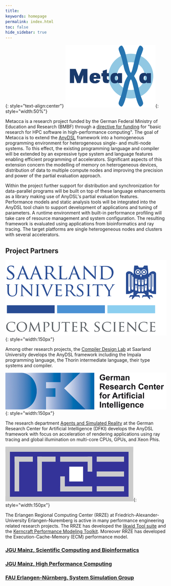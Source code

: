 ```yaml
---
title: 
keywords: homepage
permalink: index.html
toc: false
hide_sidebar: true
---
```


{: style="text-align:center"}
![Logo of Metacca](images/logo.svg){: style="width:50%"}

Metacca is a research project funded by the German Federal Ministry of Education and Research (BMBF) through a [directive for funding](https://www.bmbf.de/foerderungen/bekanntmachung-1105.html) for "basic research for HPC software in high-performance computing".
The goal of Metacca is to extend the [AnyDSL](https://anydsl.github.io) framework into a homogeneous programming environment for heterogeneous single- and multi-node systems.
To this effect, the existing programming language and compiler will be extended by an expressive type system and language features enabling efficient programming of accelerators.
Significant aspects of this extension concern the modelling of memory on heterogeneous devices, distribution of data to multiple compute nodes and improving the precision and power of the partial evaluation approach.

Within the project further support for distribution and synchronization for data-parallel programs will be built on top of these language enhancements as a library making use of AnyDSL's partial evaluation features.
Performance models and static analysis tools will be integrated into the AnyDSL tool chain to support development of applications and tuning of parameters.
A runtime environment with built-in performance profiling will take care of resource management and system configuration.
The resulting framework is evaluated using applications from bioinformatics and ray tracing.
The target platforms are single heterogeneous nodes and clusters with several accelerators.

## Project Partners

![Logo of Saarland University, Computer Science](images/uds-cs-logo.svg){: style="width:150px"}

Among other research projects, the [Compiler Design Lab](http://compilers.cs.uni-saarland.de) at Saarland University develops the AnyDSL framework including the Impala programming language, the Thorin intermediate language, their type systems and compiler.

![Logo of DFKI, German Research Center for Artificial Intelligence](images/DFKI-Logo.jpg){: style="width:150px"}

The research department [Agents and Simulated Reality](https://www.dfki.de/web/research/asr) at the German Research Center for Artificial Intelligence (DFKI) develops the AnyDSL framework with focus on acceleration of rendering applications using ray tracing and global illumination on multi-core CPUs, GPUs, and Xeon Phis.

![Logo of RRZE, FAU Erlangen-Nuremberg](images/RRZE-Logo.png){: style="width:150px"}

The Erlangen Regional Computing Center (RRZE) at Friedrich-Alexander-University Erlangen-Nuremberg is active in many performance engineering related research projects. The RRZE has developed the [likwid Tool suite](https://github.com/RRZE-HPC/likwid) and the [Kerncraft Performance Modeling Toolkit](https://github.com/RRZE-HPC/kerncraft). Moreover RRZE has developed the Execution-Cache-Memory (ECM) performance model.

### [JGU Mainz, Scientific Computing and Bioinformatics](http://www.bio.informatik.uni-mainz.de)

### [JGU Mainz, High Performance Computing](http://www.hpc.informatik.uni-mainz.de)

### [FAU Erlangen-Nürnberg, System Simulation Group](https://www10.informatik.uni-erlangen.de/en/)
